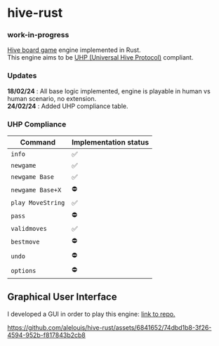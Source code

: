 # hive-rust

### work-in-progress

[Hive board game](https://www.gen42.com/download/rules/hive/Hive_English_Rules.pdf) engine implemented in Rust.  
This engine aims to be [UHP (Universal Hive Protocol)](https://github.com/jonthysell/Mzinga/wiki/UniversalHiveProtocol) compliant.

### Updates
**18/02/24** : All base logic implemented, engine is playable in human vs human scenario, no extension.  
**24/02/24** : Added UHP compliance table.

### UHP Compliance
| Command           | Implementation status |
|-------------------|----------------------|
| `info`            | ✅         |
| `newgame`         | ✅         |
| `newgame Base`    | ✅         |
| `newgame Base+X`  | ⛔          |
| `play MoveString` | ✅          |
| `pass`            | ⛔          |
| `validmoves`      | ✅          |
| `bestmove`        | ⛔          |
| `undo`            | ⛔          |
| `options`         | ⛔          |  

## Graphical User Interface
I developed a GUI in order to play this engine: [link to repo.](https://github.com/alelouis/hive-gui)

https://github.com/alelouis/hive-rust/assets/6841652/74dbd1b8-3f26-4594-952b-f817843b2cb8

